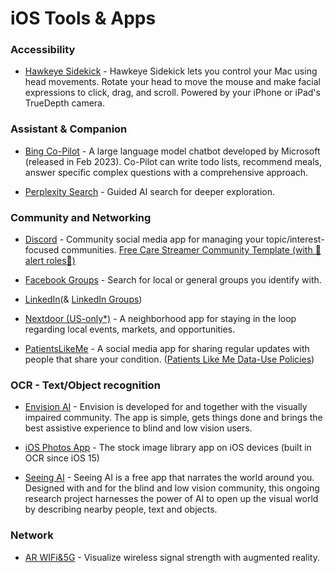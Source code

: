 # iOS Tools & Apps



### Accessibility

* [Hawkeye Sidekick](https://apps.apple.com/us/app/hawkeye-sidekick/id1492668756) - Hawkeye Sidekick lets you control your Mac using head movements. Rotate your head to move the mouse and make facial expressions to click, drag, and scroll. Powered by your iPhone or iPad's TrueDepth camera.

### Assistant & Companion

* [Bing Co-Pilot](https://apps.apple.com/us/app/microsoft-copilot/id6472538445) - A large language model chatbot developed by Microsoft (released in Feb 2023). Co-Pilot can write todo lists, recommend meals, answer specific complex questions with a comprehensive approach.

* [Perplexity Search](https://apps.apple.com/us/app/perplexity-ask-anything/id1668000334) - Guided AI search for deeper exploration. 

### Community and Networking

* [Discord](https://apps.apple.com/us/app/discord-chat-talk-hangout/id985746746) - Community social media app for managing your topic/interest-focused communities. [Free Care Streamer Community Template (with 🔔alert roles🔔)](https://medium.com/@faulknerfellowship/care-stream-discord-template-community-roles-command-setup-bdefb118e263)

* [Facebook Groups](https://www.facebook.com/groups/) - Search for local or general groups you identify with.

* [LinkedIn](https://www.linkedin.com/signup)(& [LinkedIn Groups](https://www.linkedin.com/help/linkedin/answer/a544795/finding-and-joining-a-linkedin-group?lang=en))

* [Nextdoor (US-only*)](https://apps.apple.com/us/app/nextdoor-neighborhood-network/id640360962) - A neighborhood app for staying in the loop regarding local events, markets, and opportunities.

* [PatientsLikeMe](https://apps.apple.com/in/app/patientslikeme/id1237832232) - A social media app for sharing regular updates with people that share your condition. ([Patients Like Me Data-Use Policies](https://blog.patientslikeme.com/health-conditions/als/what-data-do-we-sell-a-continued-discussion-about-data-scraping/))

### OCR - Text/Object recognition

* [Envision AI](https://apps.apple.com/us/app/envision-ai/id1268632314) - Envision is developed for and together with the visually impaired community. The app is simple, gets things done and brings the best assistive experience to blind and low vision users.

* [iOS Photos App](https://support.apple.com/photos) - The stock image library app on iOS devices (built in OCR since iOS 15)

* [Seeing AI](https://apps.apple.com/us/app/seeing-ai/id999062298) - Seeing AI is a free app that narrates the world around you. Designed with and for the blind and low vision community, this ongoing research project harnesses the power of AI to open up the visual world by describing nearby people, text and objects.

### Network
* [AR WIFi&5G](https://apps.apple.com/us/app/ar-wifi-5g/id1556085228) - Visualize wireless signal strength with augmented reality.